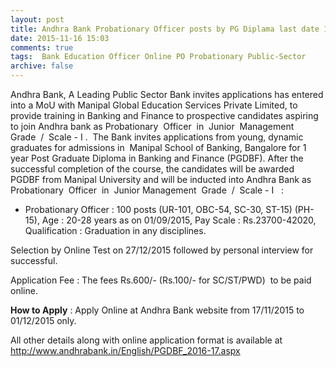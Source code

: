 ```yaml
---
layout: post
title: Andhra Bank Probationary Officer posts by PG Diplama last date 1st Dec-2015   
date: 2015-11-16 15:03
comments: true
tags:  Bank Education Officer Online PO Probationary Public-Sector 
archive: false
---
```

Andhra Bank, A Leading Public Sector Bank invites applications
 has entered into a MoU with Manipal Global Education Services Private 
Limited, to provide training in Banking and Finance to prospective 
candidates aspiring to join Andhra bank as Probationary  Officer  in  Junior  Management  Grade  /  Scale - I .  
The Bank invites applications from young, dynamic graduates for 
admissions in  Manipal School of Banking, Bangalore for 1 year Post 
Graduate Diploma in Banking and Finance (PGDBF). After the successful 
completion of the course, the candidates will be awarded PGDBF from 
Manipal University and will be inducted into Andhra Bank as Probationary  Officer  in  Junior Management  Grade  /  Scale - I    : 


- Probationary Officer : 100 posts (UR-101, OBC-54, SC-30, ST-15) (PH-15), Age : 20-28 years as on 01/09/2015, Pay Scale : Rs.23700-42020, Qualification : Graduation in any disciplines.  

Selection by Online Test on 27/12/2015 followed by personal interview for successful. 




Application Fee : The fees Rs.600/- (Rs.100/- for SC/ST/PWD)  to be paid online.

**How to Apply** : Apply Online at Andhra Bank website from 17/11/2015 to 01/12/2015 only. 


All other details along with online application format is available at <http://www.andhrabank.in/English/PGDBF_2016-17.aspx>




